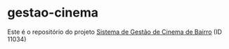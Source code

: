 # gestao-cinema
Este é o repositório do projeto [Sistema de Gestão de Cinema de Bairro](https://plataforma.gpinovacao.senai.br/plataforma/demandas-da-industria/interna/11034) (ID 11034)
